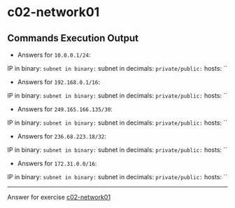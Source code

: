 # c02-network01

## Commands Execution Output

- Answers for `10.0.0.1/24`:

IP in binary: ``
subnet in binary: `` 
subnet in decimals: ``
private/public: ``
hosts: ``

- Answers for `192.168.0.1/16`:

IP in binary: ``
subnet in binary: `` 
subnet in decimals: ``
private/public: ``
hosts: ``

- Answers for `249.165.166.135/30`:

IP in binary: ``
subnet in binary: `` 
subnet in decimals: ``
private/public: ``
hosts: ``

- Answers for `236.68.223.18/32`:

IP in binary: ``
subnet in binary: `` 
subnet in decimals: ``
private/public: ``
hosts: ``

- Answers for `172.31.0.0/16`:

IP in binary: ``
subnet in binary: `` 
subnet in decimals: ``
private/public: ``
hosts: ``

<!-- Don't change anything below this point-->
***
Answer for exercise [c02-network01](https://github.com/devopsacademyau/academy/blob/eecbfa22b853daf8020a2f50f7b24393bbe316ba/classes/02class/exercises/c02-network01/README.md)